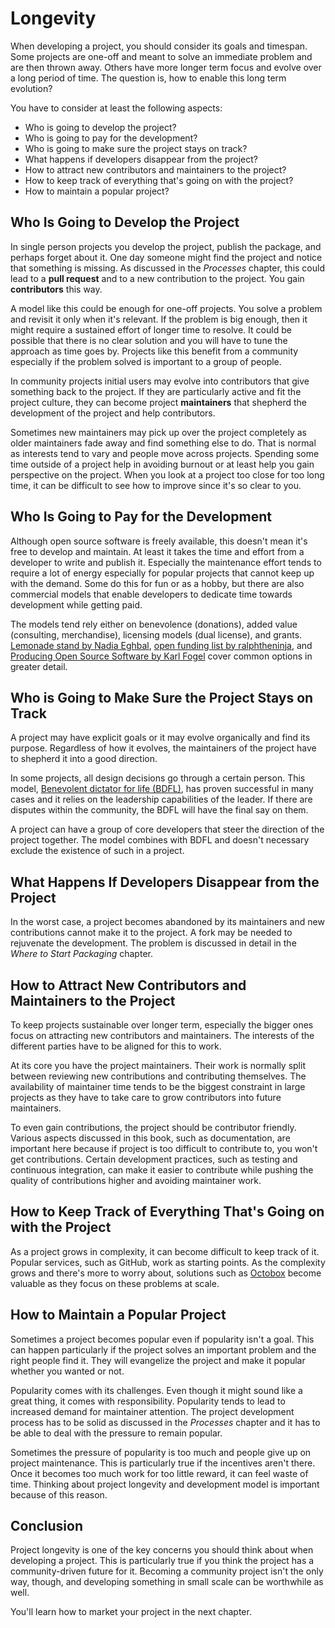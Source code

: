 # Longevity

When developing a project, you should consider its goals and timespan. Some projects are one-off and meant to solve an immediate problem and are then thrown away. Others have more longer term focus and evolve over a long period of time. The question is, how to enable this long term evolution?

You have to consider at least the following aspects:

* Who is going to develop the project?
* Who is going to pay for the development?
* Who is going to make sure the project stays on track?
* What happens if developers disappear from the project?
* How to attract new contributors and maintainers to the project?
* How to keep track of everything that's going on with the project?
* How to maintain a popular project?

## Who Is Going to Develop the Project

In single person projects you develop the project, publish the package, and perhaps forget about it. One day someone might find the project and notice that something is missing. As discussed in the *Processes* chapter, this could lead to a **pull request** and to a new contribution to the project. You gain **contributors** this way.

A model like this could be enough for one-off projects. You solve a problem and revisit it only when it's relevant. If the problem is big enough, then it might require a sustained effort of longer time to resolve. It could be possible that there is no clear solution and you will have to tune the approach as time goes by. Projects like this benefit from a community especially if the problem solved is important to a group of people.

In community projects initial users may evolve into contributors that give something back to the project. If they are particularly active and fit the project culture, they can become project **maintainers** that shepherd the development of the project and help contributors.

Sometimes new maintainers may pick up over the project completely as older maintainers fade away and find something else to do. That is normal as interests tend to vary and people move across projects. Spending some time outside of a project help in avoiding burnout or at least help you gain perspective on the project. When you look at a project too close for too long time, it can be difficult to see how to improve since it's so clear to you.

## Who Is Going to Pay for the Development

Although open source software is freely available, this doesn't mean it's free to develop and maintain. At least it takes the time and effort from a developer to write and publish it. Especially the maintenance effort tends to require a lot of energy especially for popular projects that cannot keep up with the demand. Some do this for fun or as a hobby, but there are also commercial models that enable developers to dedicate time towards development while getting paid.

The models tend rely either on benevolence (donations), added value (consulting, merchandise), licensing models (dual license), and grants. [Lemonade stand by Nadia Eghbal](https://github.com/nayafia/lemonade-stand), [open funding list by ralphtheninja](https://github.com/ralphtheninja/open-funding), and [Producing Open Source Software by Karl Fogel](http://producingoss.com/en/money.html) cover common options in greater detail.

## Who is Going to Make Sure the Project Stays on Track

A project may have explicit goals or it may evolve organically and find its purpose. Regardless of how it evolves, the maintainers of the project have to shepherd it into a good direction.

In some projects, all design decisions go through a certain person. This model, [Benevolent dictator for life (BDFL)](https://en.wikipedia.org/wiki/Benevolent_dictator_for_life), has proven successful in many cases and it relies on the leadership capabilities of the leader. If there are disputes within the community, the BDFL will have the final say on them.

A project can have a group of core developers that steer the direction of the project together. The model combines with BDFL and doesn't necessary exclude the existence of such in a project.

## What Happens If Developers Disappear from the Project

In the worst case, a project becomes abandoned by its maintainers and new contributions cannot make it to the project. A fork may be needed to rejuvenate the development. The problem is discussed in detail in the *Where to Start Packaging* chapter.

## How to Attract New Contributors and Maintainers to the Project

To keep projects sustainable over longer term, especially the bigger ones focus on attracting new contributors and maintainers. The interests of the different parties have to be aligned for this to work.

At its core you have the project maintainers. Their work is normally split between reviewing new contributions and contributing themselves. The availability of maintainer time tends to be the biggest constraint in large projects as they have to take care to grow contributors into future maintainers.

To even gain contributions, the project should be contributor friendly. Various aspects discussed in this book, such as documentation, are important here because if project is too difficult to contribute to, you won't get contributions. Certain development practices, such as testing and continuous integration, can make it easier to contribute while pushing the quality of contributions higher and avoiding maintainer work.

## How to Keep Track of Everything That's Going on with the Project

As a project grows in complexity, it can become difficult to keep track of it. Popular services, such as GitHub, work as starting points. As the complexity grows and there's more to worry about, solutions such as [Octobox](https://octobox.io/) become valuable as they focus on these problems at scale.

## How to Maintain a Popular Project

Sometimes a project becomes popular even if popularity isn't a goal. This can happen particularly if the project solves an important problem and the right people find it. They will evangelize the project and make it popular whether you wanted or not.

Popularity comes with its challenges. Even though it might sound like a great thing, it comes with responsibility. Popularity tends to lead to increased demand for maintainer attention. The project development process has to be solid as discussed in the *Processes* chapter and it has to be able to deal with the pressure to remain popular.

Sometimes the pressure of popularity is too much and people give up on project maintenance. This is particularly true if the incentives aren't there. Once it becomes too much work for too little reward, it can feel waste of time. Thinking about project longevity and development model is important because of this reason.

## Conclusion

Project longevity is one of the key concerns you should think about when developing a project. This is particularly true if you think the project has a community-driven future for it. Becoming a community project isn't the only way, though, and developing something in small scale can be worthwhile as well.

You'll learn how to market your project in the next chapter.
